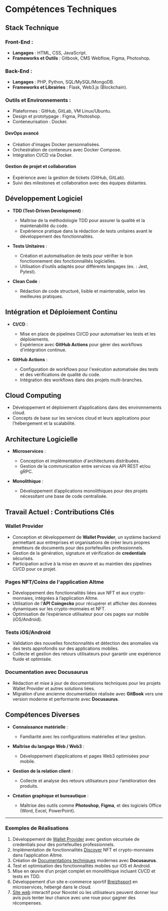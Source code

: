 # Compétences Techniques

## **Stack Technique**

### **Front-End** :

- **Langages** : HTML, CSS, JavaScript.
- **Frameworks et Outils** : Gitbook, CMS Webflow, Figma, Photoshop.

### **Back-End** :

- **Langages** : PHP, Python, SQL/MySQL/MongoDB.
- **Frameworks et Librairies** : Flask, Web3.js (Blockchain).

### **Outils et Environnements** :

- Plateformes : GitHub, GitLab, VM Linux/Ubuntu.
- Design et prototypage : Figma, Photoshop.
- Conteneurisation : Docker.

#### **DevOps avancé**

- Création d'images Docker personnalisées.
- Orchestration de conteneurs avec Docker Compose.
- Intégration CI/CD via Docker.

#### **Gestion de projet et collaboration**

- Expérience avec la gestion de tickets (GitHub, GitLab).
- Suivi des milestones et collaboration avec des équipes distantes.

## **Développement Logiciel**

- **TDD (Test-Driven Development)** :

  - Maîtrise de la méthodologie TDD pour assurer la qualité et la maintenabilité du code.
  - Expérience pratique dans la rédaction de tests unitaires avant le développement des fonctionnalités.

- **Tests Unitaires** :

  - Création et automatisation de tests pour vérifier le bon fonctionnement des fonctionnalités logicielles.
  - Utilisation d’outils adaptés pour différents langages (ex. : Jest, Pytest).

- **Clean Code** :
  - Rédaction de code structuré, lisible et maintenable, selon les meilleures pratiques.

## **Intégration et Déploiement Continu**

- **CI/CD** :

  - Mise en place de pipelines CI/CD pour automatiser les tests et les déploiements.
  - Expérience avec **GitHub Actions** pour gérer des workflows d’intégration continue.

- **GitHub Actions** :
  - Configuration de workflows pour l'exécution automatisée des tests et des vérifications de qualité du code.
  - Intégration des workflows dans des projets multi-branches.

## **Cloud Computing**

- Développement et déploiement d’applications dans des environnements cloud.
- Concepts de base sur les services cloud et leurs applications pour l’hébergement et la scalabilité.

## **Architecture Logicielle**

- **Microservices** :

  - Conception et implémentation d'architectures distribuées.
  - Gestion de la communication entre services via API REST et/ou gRPC.

- **Monolithique** :
  - Développement d’applications monolithiques pour des projets nécessitant une base de code centralisée.

## **Travail Actuel : Contributions Clés**

### **Wallet Provider**

- Conception et développement de **Wallet Provider**, un système backend permettant aux entreprises et organisations de créer leurs propres émetteurs de documents pour des portefeuilles professionnels.
- Gestion de la génération, signature et vérification de **credentials** sécurisés.
- Participation active à la mise en œuvre et au maintien des pipelines CI/CD pour ce projet.

### **Pages NFT/Coins de l'application Altme**

- Développement des fonctionnalités liées aux NFT et aux crypto-monnaies, intégrées à l’application Altme.
- Utilisation de l’**API Coingecko** pour récupérer et afficher des données dynamiques sur les crypto-monnaies et NFT.
- Optimisation de l’expérience utilisateur pour ces pages sur mobile (iOS/Android).

### **Tests iOS/Android**

- Validation des nouvelles fonctionnalités et détection des anomalies via des tests approfondis sur des applications mobiles.
- Collecte et gestion des retours utilisateurs pour garantir une expérience fluide et optimisée.

### **Documentation avec Docusaurus**

- Rédaction et mise à jour de documentations techniques pour les projets Wallet Provider et autres solutions liées.
- Migration d’une ancienne documentation réalisée avec **GitBook** vers une version moderne et performante avec **Docusaurus**.

## **Compétences Diverses**

- **Connaissance matérielle** :
  - Familiarité avec les configurations matérielles et leur gestion.
- **Maîtrise du langage Web / Web3** :

  - Développement d’applications et pages Web3 optimisées pour mobile.

- **Gestion de la relation client** :

  - Collecte et analyse des retours utilisateurs pour l’amélioration des produits.

- **Création graphique et bureautique** :
  - Maîtrise des outils comme **Photoshop**, **Figma**, et des logiciels Office (Word, Excel, PowerPoint).

---

### **Exemples de Réalisations**

1. Développement de [Wallet Provider](https://github.com/TalaoDAO/wallet-provider) avec gestion sécurisée de credentials pour des portefeuilles professionnels.
2. Implémentation de fonctionnalités [Discover](https://github.com/TalaoDAO/DiscoverV2) NFT et crypto-monnaies dans l’application Altme.
3. Création de [Documentations techniques](https://github.com/TalaoDAO/talao-documentation) modernes avec **Docusaurus**.
4. Test et optimisation des fonctionnalités mobiles sur iOS et Android.
5. Mise en œuvre d’un projet complet en monolithique incluant CI/CD et tests en TDD.
6. Développement d’un site e-commerce sportif [Breizhsport](https://github.com/BastienLopez/CESI_Superviser_dev_app) en microservices, hébergé dans le cloud.
7. [Site web](https://github.com/BastienLopez/NOVOTEL_Roue_de_la_chance) interactif pour Novotel où les utilisateurs peuvent donner leur avis puis tenter leur chance avec une roue pour gagner des récompenses.
